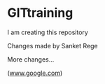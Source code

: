 # GITtraining
I am creating this repository

Changes made by Sanket Rege

More changes...

(www.google.com)